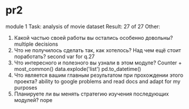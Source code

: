 # pr2
module 1
Task: analysis of movie dataset
Result: 27 of 27
Other:
1. Какой частью своей работы вы остались особенно довольны?
multiple decisions
2. Что не получилось сделать так, как хотелось? Над чем ещё стоит поработать?
second var for q.27
3. Что интересного и полезного вы узнали в этом модуле?
Counter + most_common()
data.explode('list')
pd.to_datetime()
4. Что является вашим главным результатом при прохождении этого проекта?
ability to google problems and read docs and adapt for my purposes
5. Планируете ли вы менять стратегию изучения последующих модулей?
nope
